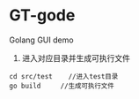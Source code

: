 # GT-gode
Golang GUI demo
1. 进入对应目录并生成可执行文件
``` shell
cd src/test    //进入test目录
go build     //生成可执行文件
```

